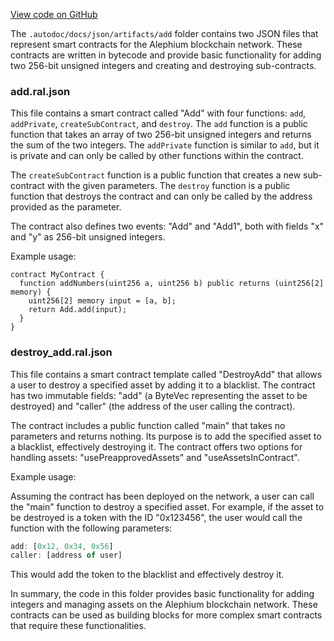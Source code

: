 [View code on GitHub](https://github.com/oxygenium/oxygenium-web3/.autodoc/docs/json/artifacts/add)

The `.autodoc/docs/json/artifacts/add` folder contains two JSON files that represent smart contracts for the Alephium blockchain network. These contracts are written in bytecode and provide basic functionality for adding two 256-bit unsigned integers and creating and destroying sub-contracts.

### add.ral.json

This file contains a smart contract called "Add" with four functions: `add`, `addPrivate`, `createSubContract`, and `destroy`. The `add` function is a public function that takes an array of two 256-bit unsigned integers and returns the sum of the two integers. The `addPrivate` function is similar to `add`, but it is private and can only be called by other functions within the contract.

The `createSubContract` function is a public function that creates a new sub-contract with the given parameters. The `destroy` function is a public function that destroys the contract and can only be called by the address provided as the parameter.

The contract also defines two events: "Add" and "Add1", both with fields "x" and "y" as 256-bit unsigned integers.

Example usage:

```solidity
contract MyContract {
  function addNumbers(uint256 a, uint256 b) public returns (uint256[2] memory) {
    uint256[2] memory input = [a, b];
    return Add.add(input);
  }
}
```

### destroy_add.ral.json

This file contains a smart contract template called "DestroyAdd" that allows a user to destroy a specified asset by adding it to a blacklist. The contract has two immutable fields: "add" (a ByteVec representing the asset to be destroyed) and "caller" (the address of the user calling the contract).

The contract includes a public function called "main" that takes no parameters and returns nothing. Its purpose is to add the specified asset to a blacklist, effectively destroying it. The contract offers two options for handling assets: "usePreapprovedAssets" and "useAssetsInContract".

Example usage:

Assuming the contract has been deployed on the network, a user can call the "main" function to destroy a specified asset. For example, if the asset to be destroyed is a token with the ID "0x123456", the user would call the function with the following parameters:

```javascript
add: [0x12, 0x34, 0x56]
caller: [address of user]
```

This would add the token to the blacklist and effectively destroy it.

In summary, the code in this folder provides basic functionality for adding integers and managing assets on the Alephium blockchain network. These contracts can be used as building blocks for more complex smart contracts that require these functionalities.
